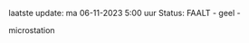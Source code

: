laatste update: 
ma 06-11-2023  5:00   uur 
Status: FAALT - geel - 
<div class="service R">microstation</div>